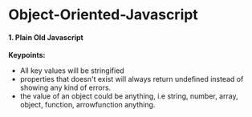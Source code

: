 # Object-Oriented-Javascript

#### 1. Plain Old Javascript

**Keypoints:** 

* All key values will be stringified
* properties that doesn't exist will always return undefined instead of showing any kind of errors.
* the value of an object could be anything, i.e string, number, array, object, function, arrowfunction anything.
